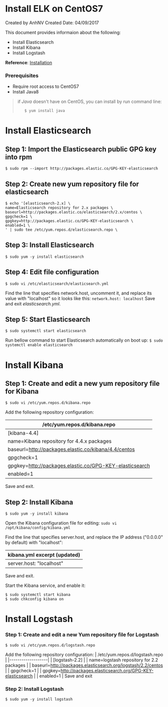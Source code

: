 # Install ELK on CentOS7

Created by AnhNV Created Date: 04/09/2017

This document provides informaion about the following:

- Install Elasticsearch
- Install Kibana
- Install Logstash

**Reference**: [Installation][elk-instal]

### Prerequisites

  - Require root access to CentOS7
  - Install Java8
>if _Java_ doesn't have on CentOS, you can install by run command line:
>```
>    $ yum install java
>```

# Install Elasticsearch
## Step 1: Import the Elasticsearch public GPG key into rpm
    $ sudo rpm --import http://packages.elastic.co/GPG-KEY-elasticsearch

## Step 2: Create new yum repository file for elasticsearch
    $ echo '[elasticsearch-2.x] \
    name=Elasticsearch repository for 2.x packages \
    baseurl=http://packages.elastic.co/elasticsearch/2.x/centos \
    gpgcheck=1 \
    gpgkey=http://packages.elastic.co/GPG-KEY-elasticsearch \
    enabled=1 \
    ' | sudo tee /etc/yum.repos.d/elasticsearch.repo \

## Step 3: Install Elasticsearch
    $ sudo yum -y install elasticsearch

## Step 4: Edit file configuration
    $ sudo vi /etc/elasticsearch/elasticsearch.yml
Find the line that specifies network.host, uncomment it, and replace its value with "localhost" so it looks like this:
    ```
        network.host: localhost
    ```
Save and exit _elasticsearch.yml_.

## Step 5: Start Elasticsearch
    $ sudo systemctl start elasticsearch
Run bellow command to start Elasticsearch automatically on boot up:
    ```
        $ sudo systemctl enable elasticsearch
    ```    
    
# Install Kibana

## Step 1: Create and edit a new yum repository file for Kibana
    $ sudo vi /etc/yum.repos.d/kibana.repo
Add the following repository configuration:

| /etc/yum.repos.d/kibana.repo |
| ------ |
| [kibana-4.4] |
| name=Kibana repository for 4.4.x packages |
| baseurl=http://packages.elastic.co/kibana/4.4/centos |
| gpgcheck=1 |
| gpgkey=http://packages.elastic.co/GPG-KEY-elasticsearch |
| enabled=1 |

Save and exit.

## Step 2: Install Kibana
    $ sudo yum -y install kibana
Open the Kibana configuration file for editing:
    ```
        sudo vi /opt/kibana/config/kibana.yml
    ```
    
Find the line that specifies server.host, and replace the IP address ("0.0.0.0" by default) with "localhost":

| kibana.yml excerpt (updated) |
|-------------------|
| server.host: "localhost" |
Save and exit.

Start the Kibana service, and enable it:

```
$ sudo systemctl start kibana
$ sudo chkconfig kibana on
```

# Install Logstash
### Step 1: Create and edit a new Yum repository file for Logstash
    $ sudo vi /etc/yum.repos.d/logstash.repo
Add the following repository configuration:
| /etc/yum.repos.d/logstash.repo |
|-------------------|
| [logstash-2.2] |
| name=logstash repository for 2.2 packages |
| baseurl=http://packages.elasticsearch.org/logstash/2.2/centos |
| gpgcheck=1 |
| gpgkey=http://packages.elasticsearch.org/GPG-KEY-elasticsearch |
| enabled=1 |
Save and exit
### Step 2: Install Logstash
    $ sudo yum -y install logstash


   [elk-instal]: <https://www.digitalocean.com/community/tutorials/how-to-install-elasticsearch-logstash-and-kibana-elk-stack-on-centos-7>
   
